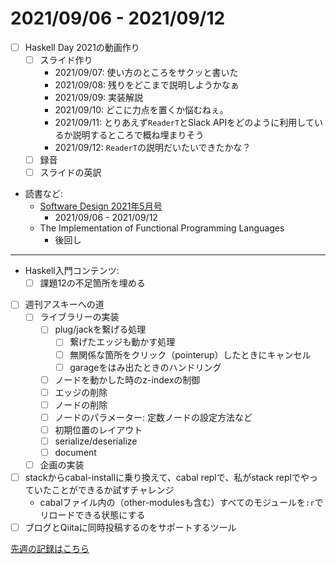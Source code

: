 # 2021/09/06 - 2021/09/12

- [ ] Haskell Day 2021の動画作り
    - [ ] スライド作り
        - 2021/09/07: 使い方のところをサクッと書いた
        - 2021/09/08: 残りをどこまで説明しようかなぁ
        - 2021/09/09: 実装解説
        - 2021/09/10: どこに力点を置くか悩むねぇ。
        - 2021/09/11: とりあえず`ReaderT`とSlack APIをどのように利用しているか説明するところで概ね埋まりそう
        - 2021/09/12: `ReaderT`の説明だいたいできたかな？
    - [ ] 録音
    - [ ] スライドの英訳
- 読書など:
    - [Software Design 2021年5月号](https://gihyo.jp/magazine/SD/archive/2021/202105)
        - 2021/09/06 - 2021/09/12
    - The Implementation of Functional Programming Languages
        - 後回し

------

- Haskell入門コンテンツ:
    - [ ] 課題12の不足箇所を埋める
- [ ] 週刊アスキーへの道
    - [ ] ライブラリーの実装
        - [ ] plug/jackを繋げる処理
            - [ ] 繋げたエッジも動かす処理
            - [ ] 無関係な箇所をクリック（pointerup）したときにキャンセル
            - [ ] garageをはみ出たときのハンドリング
        - [ ] ノードを動かした時のz-indexの制御
        - [ ] エッジの削除
        - [ ] ノードの削除
        - [ ] ノードのパラメーター: 定数ノードの設定方法など
        - [ ] 初期位置のレイアウト
        - [ ] serialize/deserialize
        - [ ] document
    - [ ] 企画の実装
- [ ] stackからcabal-installに乗り換えて、cabal replで、私がstack replでやっていたことができるか試すチャレンジ
    - cabalファイル内の（other-modulesも含む）すべてのモジュールを`:r`でリロードできる状態にする
- [ ] ブログとQiitaに同時投稿するのをサポートするツール

[先週の記録はこちら](https://github.com/igrep/daily-commits/blob/7da7711524ebb104d1716b1df7e8d38f90eaf2fa/yesterday.md)
